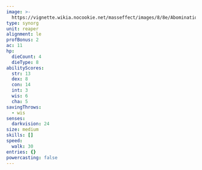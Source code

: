 ```yaml
---
image: >-
  https://vignette.wikia.nocookie.net/masseffect/images/8/8e/AbominationME3.jpg/revision/latest/scale-to-width-down/316?cb=20121201211954
type: synorg
unit: reaper
alignment: le
profBonus: 2
ac: 11
hp:
  dieCount: 4
  dieType: 8
abilityScores:
  str: 13
  dex: 8
  con: 14
  int: 3
  wis: 6
  cha: 5
savingThrows:
  - wis
senses:
  darkvision: 24
size: medium
skills: []
speed:
  walk: 30
entries: {}
powercasting: false
---
```

